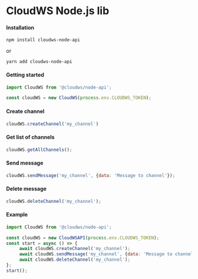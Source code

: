 # CloudWS Node.js lib

#### Installation
```
npm install cloudws-node-api
```
or
```
yarn add cloudws-node-api
```

#### Getting started
```javascript
import CloudWS from '@cloudws/node-api';

const cloudWS = new CloudWS(process.env.CLOUDWS_TOKEN);
```

#### Create channel
```javascript
cloudWS.createChannel('my_channel')
```

#### Get list of channels
```javascript
cloudWS.getAllChannels();
```

#### Send message
```javascript
cloudWS.sendMessage('my_channel', {data: 'Message to channel'});
```

#### Delete message
```javascript
cloudWS.deleteChannel('my_channel');
```

#### Example
```javascript
import CloudWS from '@cloudws/node-api';

const cloudWS = new CloudWSAPI(process.env.CLOUDWS_TOKEN);
const start = async () => {
     await cloudWS.createChannel('my_channel');
     await cloudWS.sendMessage('my_channel', {data: 'Message to channel'});
     await cloudWS.deleteChannel('my_channel');
};
start();
```

